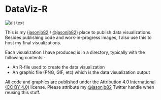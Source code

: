 # DataViz-R
![alt text](https://raw.githubusercontent.com/username/projectname/branch/path/to/img.png)

This is my ([jasonjb82](https://jasonjb82.github.io/) / [@jasonjb82](https://twitter.com/jasonjb82)) place to publish data visualizations. Besides publishing code and work-in-progress images, I also use this to host my final visualizations. 

Each visualization I have produced is in a directory, typically with the following contents -

* An R-file used to create the data visualization
* An  graphic file (PNG, GIF, etc) which is the data visualization output

All code and graphics are published under the [Attribution 4.0 International (CC BY 4.0)](https://creativecommons.org/licenses/by/4.0/) license. Please attribute my [@jasonjb82](https://twitter.com/jasonjb82) Twitter handle when reusing this stuff.
